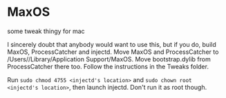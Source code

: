 # MaxOS
some tweak thingy for mac

I sincerely doubt that anybody would want to use this, but if you do, build MaxOS, ProcessCatcher and injectd. Move MaxOS and ProcessCatcher to /Users/<you>/Library/Application Support/MaxOS. Move bootstrap.dylib from ProcessCatcher there too. Follow the instructions in the Tweaks folder. 
  
Run `sudo chmod 4755 <injectd's location>` and `sudo chown root <injectd's location>`, then launch injectd. Don't run it as root though.
